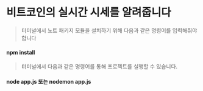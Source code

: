 # 비트코인의 실시간 시세를 알려줍니다 
> 터미널에서 노트 패키지 모듈을 설치하기 위해 다음과 같은 명령어를 입력해줘야 합니다
#### npm install
> 터미널에서 다음과 같은 명령어를 통해 프로젝트를 실행할 수 있습니다.
#### node app.js 또는 nodemon app.js
